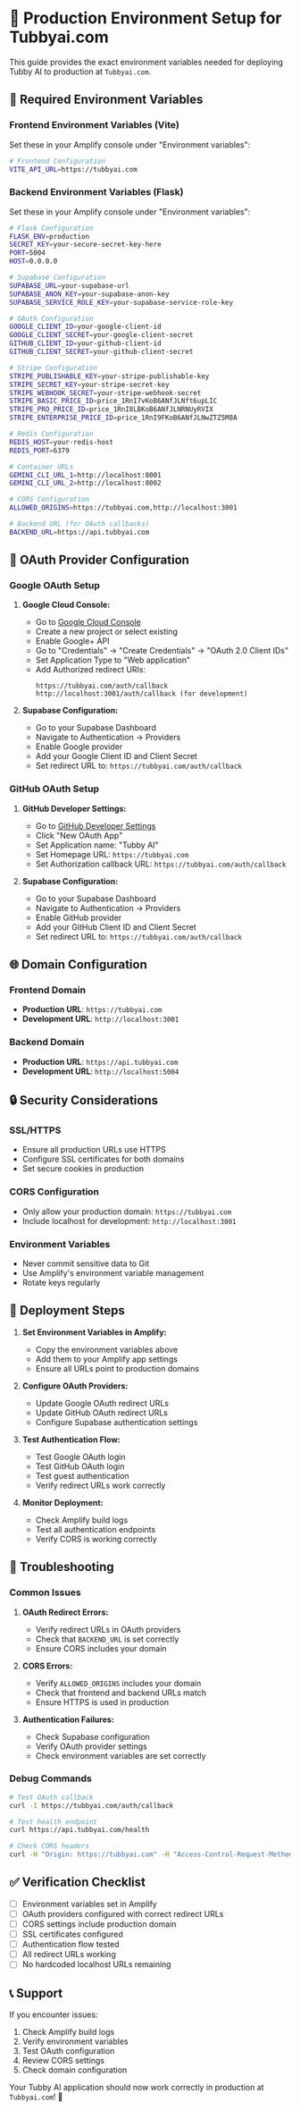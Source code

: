 # 🚀 Production Environment Setup for Tubbyai.com

This guide provides the exact environment variables needed for deploying Tubby AI to production at `Tubbyai.com`.

## 🔧 **Required Environment Variables**

### **Frontend Environment Variables (Vite)**

Set these in your Amplify console under "Environment variables":

```bash
# Frontend Configuration
VITE_API_URL=https://tubbyai.com
```

### **Backend Environment Variables (Flask)**

Set these in your Amplify console under "Environment variables":

```bash
# Flask Configuration
FLASK_ENV=production
SECRET_KEY=your-secure-secret-key-here
PORT=5004
HOST=0.0.0.0

# Supabase Configuration
SUPABASE_URL=your-supabase-url
SUPABASE_ANON_KEY=your-supabase-anon-key
SUPABASE_SERVICE_ROLE_KEY=your-supabase-service-role-key

# OAuth Configuration
GOOGLE_CLIENT_ID=your-google-client-id
GOOGLE_CLIENT_SECRET=your-google-client-secret
GITHUB_CLIENT_ID=your-github-client-id
GITHUB_CLIENT_SECRET=your-github-client-secret

# Stripe Configuration
STRIPE_PUBLISHABLE_KEY=your-stripe-publishable-key
STRIPE_SECRET_KEY=your-stripe-secret-key
STRIPE_WEBHOOK_SECRET=your-stripe-webhook-secret
STRIPE_BASIC_PRICE_ID=price_1RnI7vKoB6ANfJLNft6upLIC
STRIPE_PRO_PRICE_ID=price_1RnI8LBKoB6ANfJLNRNUyRVIX
STRIPE_ENTERPRISE_PRICE_ID=price_1RnI9FKoB6ANfJLNwZTZ5M8A

# Redis Configuration
REDIS_HOST=your-redis-host
REDIS_PORT=6379

# Container URLs
GEMINI_CLI_URL_1=http://localhost:8001
GEMINI_CLI_URL_2=http://localhost:8002

# CORS Configuration
ALLOWED_ORIGINS=https://tubbyai.com,http://localhost:3001

# Backend URL (for OAuth callbacks)
BACKEND_URL=https://api.tubbyai.com
```

## 🔐 **OAuth Provider Configuration**

### **Google OAuth Setup**

1. **Google Cloud Console:**
   - Go to [Google Cloud Console](https://console.cloud.google.com/)
   - Create a new project or select existing
   - Enable Google+ API
   - Go to "Credentials" → "Create Credentials" → "OAuth 2.0 Client IDs"
   - Set Application Type to "Web application"
   - Add Authorized redirect URIs:
     ```
     https://tubbyai.com/auth/callback
     http://localhost:3001/auth/callback (for development)
     ```

2. **Supabase Configuration:**
   - Go to your Supabase Dashboard
   - Navigate to Authentication → Providers
   - Enable Google provider
   - Add your Google Client ID and Client Secret
   - Set redirect URL to: `https://tubbyai.com/auth/callback`

### **GitHub OAuth Setup**

1. **GitHub Developer Settings:**
   - Go to [GitHub Developer Settings](https://github.com/settings/developers)
   - Click "New OAuth App"
   - Set Application name: "Tubby AI"
   - Set Homepage URL: `https://tubbyai.com`
   - Set Authorization callback URL: `https://tubbyai.com/auth/callback`

2. **Supabase Configuration:**
   - Go to your Supabase Dashboard
   - Navigate to Authentication → Providers
   - Enable GitHub provider
   - Add your GitHub Client ID and Client Secret
   - Set redirect URL to: `https://tubbyai.com/auth/callback`

## 🌐 **Domain Configuration**

### **Frontend Domain**
- **Production URL**: `https://tubbyai.com`
- **Development URL**: `http://localhost:3001`

### **Backend Domain**
- **Production URL**: `https://api.tubbyai.com`
- **Development URL**: `http://localhost:5004`

## 🔒 **Security Considerations**

### **SSL/HTTPS**
- Ensure all production URLs use HTTPS
- Configure SSL certificates for both domains
- Set secure cookies in production

### **CORS Configuration**
- Only allow your production domain: `https://tubbyai.com`
- Include localhost for development: `http://localhost:3001`

### **Environment Variables**
- Never commit sensitive data to Git
- Use Amplify's environment variable management
- Rotate keys regularly

## 🚀 **Deployment Steps**

1. **Set Environment Variables in Amplify:**
   - Copy the environment variables above
   - Add them to your Amplify app settings
   - Ensure all URLs point to production domains

2. **Configure OAuth Providers:**
   - Update Google OAuth redirect URLs
   - Update GitHub OAuth redirect URLs
   - Configure Supabase authentication settings

3. **Test Authentication Flow:**
   - Test Google OAuth login
   - Test GitHub OAuth login
   - Test guest authentication
   - Verify redirect URLs work correctly

4. **Monitor Deployment:**
   - Check Amplify build logs
   - Test all authentication endpoints
   - Verify CORS is working correctly

## 🐛 **Troubleshooting**

### **Common Issues**

1. **OAuth Redirect Errors:**
   - Verify redirect URLs in OAuth providers
   - Check that `BACKEND_URL` is set correctly
   - Ensure CORS includes your domain

2. **CORS Errors:**
   - Verify `ALLOWED_ORIGINS` includes your domain
   - Check that frontend and backend URLs match
   - Ensure HTTPS is used in production

3. **Authentication Failures:**
   - Check Supabase configuration
   - Verify OAuth provider settings
   - Check environment variables are set correctly

### **Debug Commands**

```bash
# Test OAuth callback
curl -I https://tubbyai.com/auth/callback

# Test health endpoint
curl https://api.tubbyai.com/health

# Check CORS headers
curl -H "Origin: https://tubbyai.com" -H "Access-Control-Request-Method: POST" -X OPTIONS https://api.tubbyai.com/auth/callback
```

## ✅ **Verification Checklist**

- [ ] Environment variables set in Amplify
- [ ] OAuth providers configured with correct redirect URLs
- [ ] CORS settings include production domain
- [ ] SSL certificates configured
- [ ] Authentication flow tested
- [ ] All redirect URLs working
- [ ] No hardcoded localhost URLs remaining

## 📞 **Support**

If you encounter issues:
1. Check Amplify build logs
2. Verify environment variables
3. Test OAuth configuration
4. Review CORS settings
5. Check domain configuration

Your Tubby AI application should now work correctly in production at `Tubbyai.com`! 🎉 
